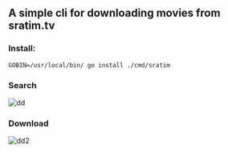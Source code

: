 
## A simple cli for downloading movies from sratim.tv

### Install:
```GOBIN=/usr/local/bin/ go install ./cmd/sratim```

### Search
![dd](https://cdn.discordapp.com/attachments/843214610425184276/919292780923224184/bruh.gif)

### Download
![dd2](https://cdn.discordapp.com/attachments/843214610425184276/919293485239140422/bruh2.gif)
